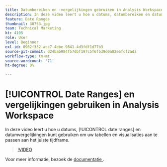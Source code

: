 ```yaml
---
title: Datumbereiken en -vergelijkingen gebruiken in Analysis Workspace
description: In deze video leert u hoe u datums, datumbereiken en datumvergelijkingen kunt gebruiken om uw tabellen en visualisaties aan te passen aan het juiste tijdframe.
feature: Date Ranges
thumbnail: 30753.jpg
team: Technical Marketing
kt: 4105
role: User
level: Beginner
exl-id: 0962f332-acc7-4ebe-9841-4d3fdf1d77b3
source-git-commit: d24bab984f57dbf197c5f6fb39d0a82e6fcf2ad2
workflow-type: tm+mt
source-wordcount: '71'
ht-degree: 0%

---
```


# [!UICONTROL Date Ranges] en vergelijkingen gebruiken in Analysis Workspace

In deze video leert u hoe u datums, [!UICONTROL date ranges] en datumvergelijkingen kunt gebruiken om uw tabellen en visualisaties aan te passen aan het juiste tijdframe.

>[!VIDEO](https://video.tv.adobe.com/v/30753/?quality=12&learn=on)

Voor meer informatie, bezoek de [ documentatie ](https://experienceleague.adobe.com/docs/analytics/analyze/analysis-workspace/components/calendar-date-ranges/calendar.html).
